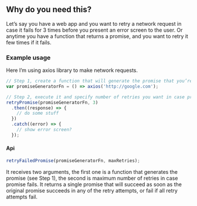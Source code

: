 ## Why do you need this?

Let’s say you have a web app and you want to retry a network request in case it fails for 3 times before you present an error screen to the user. Or anytime you have a function that returns a promise, and you want to retry it few times if it fails.

### Example usage

Here I’m using axios library to make network requests.

```javascript
// Step 1, create a function that will generate the promise that you’re looking for
var promiseGeneratorFn = () => axios('http://google.com');

// Step 2, execute it and specify number of retries you want in case promise fails
retryPromise(promiseGeneratorFn, 3)
  .then((response) => {
    // do some stuff
  })
  .catch((error) => {
    // show error screen?
  });
```

#### Api
```javascript
retryFailedPromise(promiseGeneratorFn, maxRetries);
```
It receives two arguments, the first one is a function that generates the promise (see Step 1), the second is maximum number of retries in case promise fails. It returns a single promise that will succeed as soon as the original promise succeeds in any of the retry attempts, or fail if all retry attempts fail.

